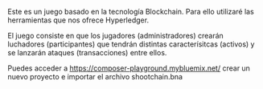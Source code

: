 Este es un juego basado en la tecnología Blockchain. Para ello utilizaré las herramientas que nos ofrece Hyperledger.

El juego consiste en que los jugadores (administradores) crearán luchadores (participantes) que tendrán distintas caracterísitcas (activos) y se lanzarán ataques (transacciones) entre ellos.

Puedes acceder a https://composer-playground.mybluemix.net/ crear un nuevo proyecto e importar el archivo shootchain.bna
